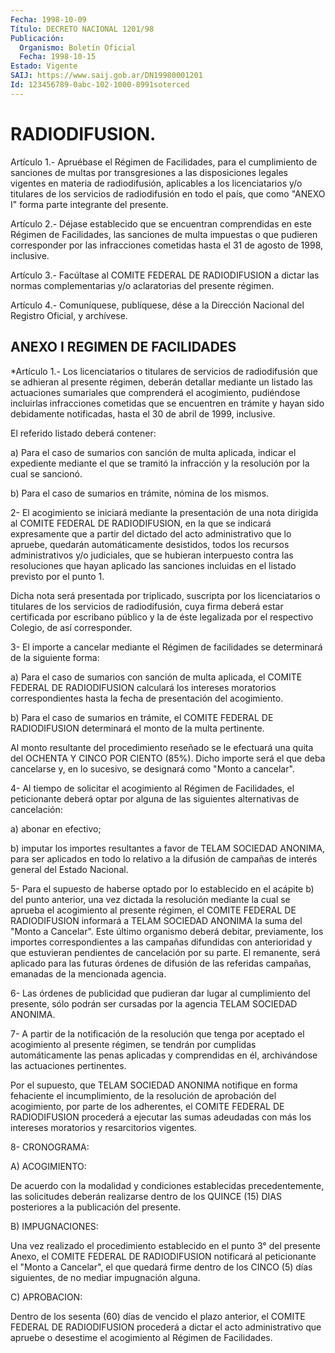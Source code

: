 ```yaml
---
Fecha: 1998-10-09
Título: DECRETO NACIONAL 1201/98
Publicación:
  Organismo: Boletín Oficial
  Fecha: 1998-10-15
Estado: Vigente
SAIJ: https://www.saij.gob.ar/DN19980001201
Id: 123456789-0abc-102-1000-8991soterced
---
```

# RADIODIFUSION.

<a id="1"></a>
Artículo 1.- Apruébase el Régimen de Facilidades, para el cumplimiento  de  sanciones  de  multas  por  transgresiones  a  las disposiciones    legales   vigentes  en  materia  de  radiodifusión, aplicables a los licenciatarios  y/o  titulares  de los  servicios de radiodifusión  en  todo  el  país,  que  como  "ANEXO I" forma parte integrante del presente.

<a id="2"></a>
Artículo  2.-  Déjase  establecido que se encuentran comprendidas en este Régimen de Facilidades,  las sanciones de multa impuestas o que pudieren corresponder por las infracciones  cometidas hasta el 31 de agosto de 1998, inclusive.

<a id="3"></a>
Artículo  3.-  Facúltase al COMITE FEDERAL DE RADIODIFUSION a dictar las normas complementarias  y/o  aclaratorias  del presente régimen.

<a id="4"></a>
Artículo  4.-  Comuníquese, publíquese, dése a la Dirección Nacional del Registro Oficial, y archívese.

## ANEXO I REGIMEN DE FACILIDADES

<a id="1"></a>
*Artículo  1.-  Los  licenciatarios  o  titulares  de  servicios  de radiodifusión  que se adhieran al presente régimen, deberán detallar mediante un listado  las  actuaciones  sumariales que comprenderá el acogimiento, pudiéndose incluirlas infracciones  cometidas  que  se encuentren  en  trámite  y hayan sido debidamente notificadas, hasta el 30 de abril de 1999, inclusive.

El referido listado deberá contener:

a) Para el caso de sumarios  con  sanción de multa aplicada, indicar el  expediente  mediante  el  que  se tramitó  la  infracción  y  la resolución por la cual se sancionó.

b)  Para  el  caso  de  sumarios en trámite, nómina de  los  mismos.

2- El acogimiento se iniciará  mediante la presentación de una nota dirigida al COMITE FEDERAL DE RADIODIFUSION,   en la que se indicará expresamente que a partir del dictado del acto administrativo que lo apruebe,  quedarán  automáticamente desistidos, todos  los  recursos administrativos y/o judiciales,  que  se hubieran interpuesto contra las resoluciones que hayan aplicado las  sanciones  incluidas  en el listado previsto por el punto 1.

Dicha  nota  será  presentada  por  triplicado,  suscripta  por  los licenciatarios  o  titulares de los servicios de radiodifusión, cuya firma deberá estar certificada  por  escribano  público y la de éste legalizada    por   el  respectivo  Colegio,  de  así  corresponder.

3- El importe a cancelar  mediante  el  Régimen  de  facilidades se determinará de la siguiente forma:

a)  Para  el  caso  de  sumarios  con sanción de multa aplicada,  el COMITE FEDERAL DE RADIODIFUSION calculará  los  intereses moratorios correspondientes  hasta  la  fecha de presentación del  acogimiento.

b)  Para  el  caso de sumarios en  trámite,  el  COMITE  FEDERAL  DE RADIODIFUSION  determinará    el   monto  de  la  multa  pertinente.

Al monto resultante del procedimiento  reseñado  se le efectuará una quita del OCHENTA Y CINCO POR CIENTO (85%). Dicho  importe  será  el que  deba  cancelarse  y, en lo sucesivo, se designará como "Monto a cancelar".

4- Al tiempo de solicitar el acogimiento al Régimen de Facilidades, el peticionante deberá optar por alguna de las siguientes alternativas de cancelación:

a) abonar en efectivo;

b) imputar los  importes  resultantes  a  favor  de  TELAM  SOCIEDAD ANONIMA,    para ser aplicados en todo lo relativo a la difusión  de campañas de interés general del Estado Nacional.

5- Para el supuesto  de  haberse  optado  por  lo establecido en el acápite  b)  del  punto  anterior,  una  vez  dictada la  resolución mediante la cual se aprueba el acogimiento al presente  régimen,  el COMITE  FEDERAL  DE RADIODIFUSION informará a TELAM SOCIEDAD ANONIMA la  suma  del "Monto  a  Cancelar".  Este  último  organismo  deberá debitar, previamente,  los  importes correspondientes a las campañas difundidas  con  anterioridad  y    que   estuvieran  pendientes  de cancelación  por  su  parte. El remanente, será  aplicado  para  las futuras órdenes de difusión  de  las referidas campañas, emanadas de la mencionada agencia.

6- Las órdenes de publicidad que pudieran dar lugar al cumplimiento del presente, sólo podrán ser cursadas por la agencia TELAM SOCIEDAD ANONIMA.

7-  A partir de la notificación de  la  resolución  que  tenga  por aceptado   el  acogimiento  al  presente  régimen,  se  tendrán  por cumplidas automáticamente  las penas aplicadas y comprendidas en él, archivándose las actuaciones pertinentes.

Por  el  supuesto, que TELAM SOCIEDAD  ANONIMA  notifique  en  forma fehaciente  el  incumplimiento,  de  la resolución de aprobación del acogimiento,  por  parte de los adherentes,  el  COMITE  FEDERAL  DE RADIODIFUSION procederá  a  ejecutar las sumas adeudadas con más los intereses moratorios y resarcitorios vigentes.

8- CRONOGRAMA:

A) ACOGIMIENTO:

De acuerdo con la modalidad y condiciones establecidas precedentemente, las solicitudes  deberán  realizarse  dentro de los QUINCE   (15)  DIAS  posteriores  a  la  publicación  del  presente.

B) IMPUGNACIONES:

Una vez realizado  el  procedimiento  establecido en el punto 3° del presente  Anexo,  el COMITE FEDERAL DE RADIODIFUSION  notificará  al peticionante el "Monto  a  Cancelar", el que quedará firme dentro de los CINCO (5) días siguientes,  de  no  mediar  impugnación  alguna.

C) APROBACION:

Dentro  de  los  sesenta (60) días de vencido el plazo anterior,  el COMITE  FEDERAL  DE    RADIODIFUSION  procederá  a  dictar  el  acto administrativo que apruebe  o desestime el acogimiento al Régimen de Facilidades.